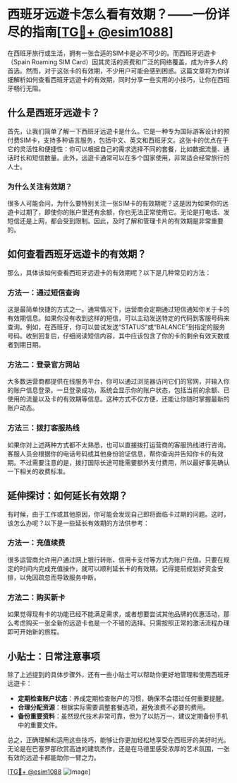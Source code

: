 # 西班牙远遊卡怎么看有效期？——一份详尽的指南[[TG💪+ @esim1088](https://t.me/s/esim1088)]

在西班牙旅行或生活，拥有一张合适的SIM卡是必不可少的。而西班牙远遊卡（Spain Roaming SIM Card）因其灵活的资费和广泛的网络覆盖，成为许多人的首选。然而，对于这张卡的有效期，不少用户可能会感到困惑。这篇文章将为你详细解析如何查看西班牙远遊卡的有效期，同时分享一些实用的小技巧，让你在西班牙畅行无阻。

## 什么是西班牙远遊卡？

首先，让我们简单了解一下西班牙远遊卡是什么。它是一种专为国际游客设计的预付费SIM卡，支持多种语言服务，包括中文、英文和西班牙文。这张卡的优点在于它的灵活性和便捷性：你可以根据自己的需求选择不同的套餐，比如数据流量、通话时长和短信数量。此外，远遊卡通常可以在多个国家使用，非常适合经常旅行的人士。

### 为什么关注有效期？

很多人可能会问，为什么要特别关注一张SIM卡的有效期呢？这是因为如果你的远遊卡过期了，即使你的账户里还有余额，你也无法正常使用它。无论是打电话、发短信还是上网，都会受到限制。因此，及时了解和管理卡片的有效期是非常重要的。

## 如何查看西班牙远遊卡的有效期？

那么，具体该如何查看西班牙远遊卡的有效期呢？以下是几种常见的方法：

### 方法一：通过短信查询

这是最简单快捷的方式之一。通常情况下，运营商会定期通过短信通知你关于卡的有效期信息。如果你没有收到这样的短信，可以主动发送特定的代码到客服号码来查询。例如，在西班牙，你可以尝试发送“STATUS”或“BALANCE”到指定的服务号码。收到回复后，仔细阅读短信内容，其中应该包含了你的卡的剩余有效天数或者到期日期。

### 方法二：登录官方网站

大多数运营商都提供在线服务平台，你可以通过浏览器访问它们的官网，并输入你的账户信息登录。一旦登录成功，系统会显示你的账户状态，包括当前的余额、已使用的流量以及卡的有效期等信息。这种方式不仅方便，还能让你随时掌握最新的账户动态。

### 方法三：拨打客服热线

如果你对上述两种方式都不太熟悉，也可以直接拨打运营商的客服热线进行咨询。客服人员会根据你的电话号码或其他身份验证信息，帮你查询并告知你卡的有效期。不过需要注意的是，拨打国际长途可能需要额外支付费用，所以最好事先确认一下相关的收费标准。

## 延伸探讨：如何延长有效期？

有时候，由于工作或其他原因，你可能会发现自己即将面临卡过期的问题。这时，该怎么办呢？以下是一些延长有效期的方法供参考：

### 方法一：充值续费

很多运营商允许用户通过网上银行转账、信用卡支付等方式为账户充值。只要在规定的时间内完成充值操作，就可以顺利延长卡的有效期。记得提前规划好资金安排，以免因疏忽而导致服务中断。

### 方法二：购买新卡

如果觉得现有卡的功能已经不能满足需求，或者想要尝试其他品牌的优惠活动，那么考虑购买一张全新的远遊卡也是一个不错的选择。只需按照正常的激活流程办理即可开始新的旅程。

## 小贴士：日常注意事项

除了上述提到的具体步骤外，还有一些小贴士可以帮助你更好地管理和使用西班牙远遊卡：

- **定期检查账户状态**：养成定期检查账户的习惯，确保不会错过任何重要提醒。
- **合理分配资源**：根据实际需要调整套餐选项，避免浪费不必要的费用。
- **备份重要资料**：虽然现代技术非常可靠，但为了以防万一，建议定期备份手机中的重要文件。

总之，正确理解和运用这些技巧，能够让你更加轻松地享受在西班牙的美好时光。无论是在巴塞罗那欣赏高迪的建筑杰作，还是在马德里感受浓厚的艺术氛围，一张有效的远遊卡都能助你一臂之力。

[[TG💪+ @esim1088](https://t.me/s/esim1088) ![Image](https://i.postimg.cc/4NQfJmqS/Snipaste-2025-05-13-00-14-12.png)]